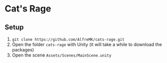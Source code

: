 # Cat's Rage

## Setup

1. `git clone https://github.com/AlfreMK/cats-rage.git`
2. Open the folder `cats-rage` with Unity (it will take a while to download the packages)
3. Open the scene `Assets/Scenes/MainScene.unity`
